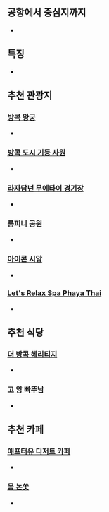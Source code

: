 ## 공항에서 중심지까지
- 

## 특징
- 

## 추천 관광지

### [방콕 왕궁](https://maps.app.goo.gl/qBmnnC3R5d2hqJ7C7)
- 

### [방콕 도시 기둥 사원](https://maps.app.goo.gl/ehQn3hspy2vKbke16)
- 

### [라자담넌 무에타이 경기장](https://maps.app.goo.gl/wq9fTh8XxAUXkVKx6)
- 

### [룸피니 공원](https://maps.app.goo.gl/bDhsteNxmVJ8DVdZA)
- 

### [아이콘 시암](https://maps.app.goo.gl/pJAfVB3Lxx1ujqPA6)
- 

### [Let's Relax Spa Phaya Thai](https://maps.app.goo.gl/VXP49sp5g4RJsfqX8)
- 

## 추천 식당

### [더 방콕 헤리티지](https://maps.app.goo.gl/BF42vQpctAERxwHz7)
- 

### [고 앙 빠뚜남](https://maps.app.goo.gl/RMwAYf3QNCgvrsXx9)
- 

## 추천 카페

### [애프터유 디저트 카페](https://maps.app.goo.gl/6sHBXSSUjEpmeq4S6)
- 

### [몸 논쏫](https://maps.app.goo.gl/1xhnA3DaKa2zc2VG8)
- 